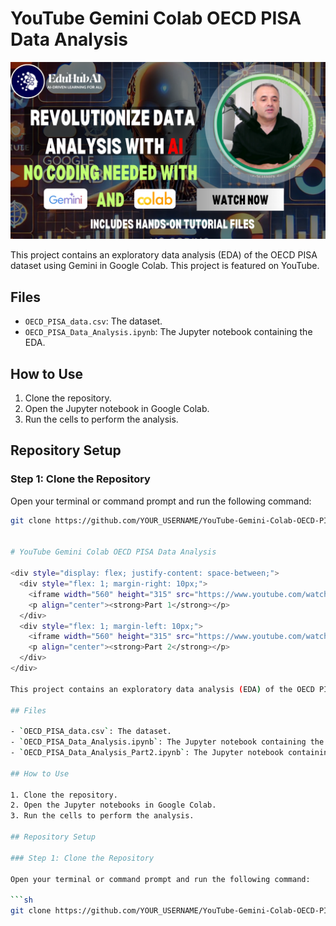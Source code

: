 # YouTube Gemini Colab OECD PISA Data Analysis

[![YouTube Video](Thumbnail.png)](https://www.youtube.com/watch?v=XnWkApaKzkc)

This project contains an exploratory data analysis (EDA) of the OECD PISA dataset using Gemini in Google Colab. This project is featured on YouTube.

## Files

- `OECD_PISA_data.csv`: The dataset.
- `OECD_PISA_Data_Analysis.ipynb`: The Jupyter notebook containing the EDA.

## How to Use

1. Clone the repository.
2. Open the Jupyter notebook in Google Colab.
3. Run the cells to perform the analysis.

## Repository Setup

### Step 1: Clone the Repository

Open your terminal or command prompt and run the following command:

```sh
git clone https://github.com/YOUR_USERNAME/YouTube-Gemini-Colab-OECD-PISA-Data-Analysis.git


# YouTube Gemini Colab OECD PISA Data Analysis

<div style="display: flex; justify-content: space-between;">
  <div style="flex: 1; margin-right: 10px;">
    <iframe width="560" height="315" src="https://www.youtube.com/watch?v=XnWkApaKzkc" frameborder="0" allow="accelerometer; autoplay; clipboard-write; encrypted-media; gyroscope; picture-in-picture" allowfullscreen></iframe>
    <p align="center"><strong>Part 1</strong></p>
  </div>
  <div style="flex: 1; margin-left: 10px;">
    <iframe width="560" height="315" src="https://www.youtube.com/watch?v=kAO6_O-2l7A" frameborder="0" allow="accelerometer; autoplay; clipboard-write; encrypted-media; gyroscope; picture-in-picture" allowfullscreen></iframe>
    <p align="center"><strong>Part 2</strong></p>
  </div>
</div>

This project contains an exploratory data analysis (EDA) of the OECD PISA dataset using Gemini in Google Colab. This project is featured on YouTube.

## Files

- `OECD_PISA_data.csv`: The dataset.
- `OECD_PISA_Data_Analysis.ipynb`: The Jupyter notebook containing the EDA (Part 1).
- `OECD_PISA_Data_Analysis_Part2.ipynb`: The Jupyter notebook containing the continued EDA and visualizations (Part 2).

## How to Use

1. Clone the repository.
2. Open the Jupyter notebooks in Google Colab.
3. Run the cells to perform the analysis.

## Repository Setup

### Step 1: Clone the Repository

Open your terminal or command prompt and run the following command:

```sh
git clone https://github.com/YOUR_USERNAME/YouTube-Gemini-Colab-OECD-PISA-Data-Analysis.git
